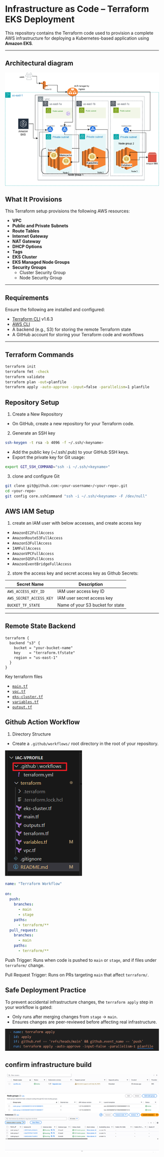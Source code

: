 #  Infrastructure as Code – Terraform EKS Deployment

This repository contains the Terraform code used to provision a complete AWS infrastructure for deploying a Kubernetes-based application using **Amazon EKS**.

---
## Architectural diagram
![](/img/architectural%20setup.png)

##  What It Provisions

This Terraform setup provisions the following AWS resources:

- **VPC**
- **Public and Private Subnets**
- **Route Tables**
- **Internet Gateway**
- **NAT Gateway**
- **DHCP Options**
- **Tags**
- **EKS Cluster**
- **EKS Managed Node Groups**
- **Security Groups**  
  - Cluster Security Group  
  - Node Security Group

---

##  Requirements

Ensure the following are installed and configured:

- [Terraform CLI](https://developer.hashicorp.com/terraform/downloads) v1.6.3
- [AWS CLI](https://docs.aws.amazon.com/cli/latest/userguide/install-cliv2.html)
- A backend (e.g., S3) for storing the remote Terraform state
- A GitHub account for storing your Terraform code and workflows

---

##  Terraform Commands

```bash
terraform init
terraform fmt -check
terraform validate
terraform plan -out=planfile
terraform apply -auto-approve -input=false -parallelism=1 planfile
```

## Repository Setup 
1.  Create a New Repository
 - On GitHub, create a new repository for your Terraform code.
2. Generate an SSH key  
```bash 
ssh-keygen -t rsa -b 4096 -f ~/.ssh/<keyname>
```
- Add the public key (~/.ssh/<keyname>.pub) to your GitHub SSH keys.
- Export the private key for Git usage:
```bash 
export GIT_SSH_COMMAND="ssh -i ~/.ssh/<keyname>"
```
3. clone and configure Git
```bash
git clone git@github.com:<your-username>/<your-repo>.git
cd <your-repo>
git config core.sshCommand "ssh -i ~/.ssh/<keyname> -F /dev/null"
``` 
## AWS IAM Setup
1. create an IAM user with below accesses, and create access key
 - `AmazonEC2FullAccess`
 - `AmazonRoute53FullAccess`
 - `AmazonS3FullAccess`
 - `IAMFullAccess`
 - `AmazonVPCFullAccess`
 - `AmazonSQSFullAccess`
 - `AmazonEventBridgeFullAccess`

2. store the access key and secret access key as Github Secrets:

| Secret Name | Description |
| --- | --- |
| `AWS_ACCESS_KEY_ID` | IAM user access key ID |
| `AWS_SECRET_ACCESS_KEY` | IAM user secret access key |
| `BUCKET_TF_STATE` | Name of your S3 bucket for state |

---

## Remote State Backend

```hcl
terraform {
  backend "s3" {
    bucket = "your-bucket-name"
    key    = "terraform.tfstate"
    region = "us-east-1"
  }
}

```


Key terraform files 
 - [`main.tf`](/terraform/main.tf)
 - [`vpc.tf`](/terraform/vpc.tf)
 - [`eks-cluster.tf`](/terraform/eks-cluster.tf)  
 - [`variables.tf`](/terraform/variables.tf)
 - [`output.tf`](/terraform/outputs.tf)

## Github Action Workflow
1. Directory Structure
- Create a `.github/workflows/` root  directory in the root of your repository.

![](/img/folder-structure-iac.png)

```yaml
name: "Terraform Workflow"

on:
  push:
    branches:
      - main
      - stage
    paths:
      - terraform/**
  pull_request:
    branches:
      - main
    paths:
      - terraform/**

```
Push Trigger: Runs when code is pushed to `main` or `stage`, and if files under `terraform/` change.

Pull Request Trigger: Runs on PRs targeting `main` that affect `terraform/`.

## Safe Deployment Practice
To prevent accidental infrastructure changes, the `terraform apply` step in your workflow is gated:
- Only runs after merging changes from `stage` → `main`.
- Ensures changes are peer-reviewed before affecting real infrastructure.

![](/img/apply.png)

## confirm infrastructure build
![](/img/eks-cluster.png)
![](/img/node-grps.png)
![](/img/nodes.png)


